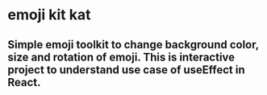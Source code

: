 # emoji kit kat

## Simple emoji toolkit to change background color, size and rotation of emoji. This is interactive project to understand use case of useEffect in React.
